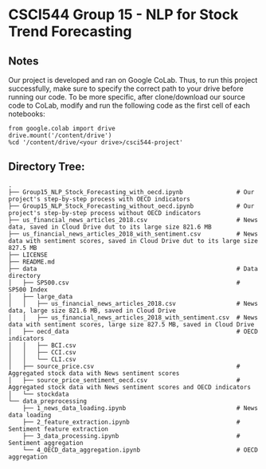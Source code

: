 # CSCI544 Group 15 - NLP for Stock Trend Forecasting

## Notes
Our project is developed and ran on Google CoLab. Thus, to run this project successfully, make sure to specify the correct path to your drive before running our code. To be more specific, after clone/download our source code to CoLab, modify and run the following code as the first cell of each notebooks:

```
from google.colab import drive
drive.mount('/content/drive')
%cd '/content/drive/<your drive>/csci544-project'
```

## Directory Tree:
```
.
├── Group15_NLP_Stock_Forecasting_with_oecd.ipynb               # Our project's step-by-step process with OECD indicators
├── Group15_NLP_Stock_Forecasting_without_oecd.ipynb            # Our project's step-by-step process without OECD indicators
├── us_financial_news_articles_2018.csv                         # News data, saved in Cloud Drive dut to its large size 821.6 MB
├── us_financial_news_articles_2018_with_sentiment.csv          # News data with sentiment scores, saved in Cloud Drive dut to its large size 827.5 MB
├── LICENSE
├── README.md
├── data                                                        # Data directory
│   ├── SP500.csv                                               # SP500 Index
│   ├── large_data
│   │   ├── us_financial_news_articles_2018.csv                 # News data, large size 821.6 MB, saved in Cloud Drive
│   │   ├── us_financial_news_articles_2018_with_sentiment.csv  # News data with sentiment scores, large size 827.5 MB, saved in Cloud Drive
│   ├── oecd_data                                               # OECD indicators
│   │   ├── BCI.csv
│   │   ├── CCI.csv
│   │   └── CLI.csv
│   ├── source_price.csv                                        # Aggregated stock data with News sentiment scores
│   ├── source_price_sentiment_oecd.csv                         # Aggregated stock data with News sentiment scores and OECD indicators
│   └── stockdata
└── data_preprocessing
    ├── 1_news_data_loading.ipynb                               # News data loading
    ├── 2_feature_extraction.ipynb                              # Sentiment feature extraction
    ├── 3_data_processing.ipynb                                 # Sentiment aggregation
    └── 4_OECD_data_aggregation.ipynb                           # OECD aggregation
```